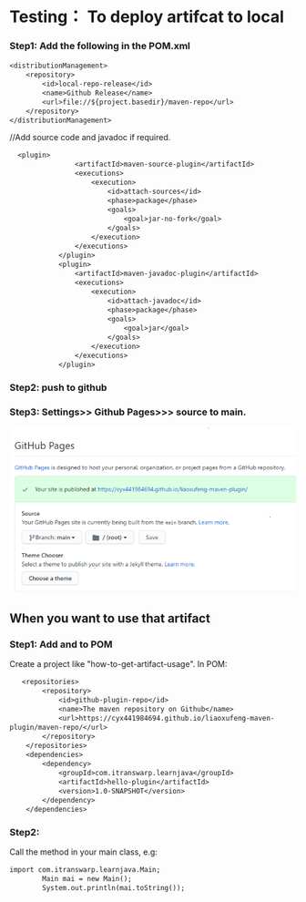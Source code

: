 # Testing： To deploy artifcat to local

### Step1: Add the following in the POM.xml

	<distributionManagement>
		<repository>
			<id>local-repo-release</id>
			<name>Github Release</name>
			<url>file://${project.basedir}/maven-repo</url>
		</repository>
	</distributionManagement>
  
//Add source code and javadoc if required.

```
  <plugin>
				<artifactId>maven-source-plugin</artifactId>
				<executions>
					<execution>
						<id>attach-sources</id>
						<phase>package</phase>
						<goals>
							<goal>jar-no-fork</goal>
						</goals>
					</execution>
				</executions>
			</plugin>
			<plugin>
				<artifactId>maven-javadoc-plugin</artifactId>
				<executions>
					<execution>
						<id>attach-javadoc</id>
						<phase>package</phase>
						<goals>
							<goal>jar</goal>
						</goals>
					</execution>
				</executions>
			</plugin>
```
### Step2: push to github

### Step3: Settings>> Github Pages>>> source to main.
![Alt text](https://github.com/cyx441984694/liaoxufeng-maven-plugin/blob/main/GithubPage.PNG)

##  When you want to use that artifact
### Step1: Add <repository> and <dependency> to POM
Create a project like "how-to-get-artifact-usage". In POM:
```
   <repositories>
        <repository>
            <id>github-plugin-repo</id>
            <name>The maven repository on Github</name>
            <url>https://cyx441984694.github.io/liaoxufeng-maven-plugin/maven-repo/</url>
        </repository>
    </repositories>
    <dependencies>
        <dependency>
            <groupId>com.itranswarp.learnjava</groupId>
            <artifactId>hello-plugin</artifactId>
            <version>1.0-SNAPSHOT</version>
        </dependency>
    </dependencies>
```

### Step2:
Call the method in your main class, e.g:
```
import com.itranswarp.learnjava.Main;
        Main mai = new Main();
        System.out.println(mai.toString());
```
